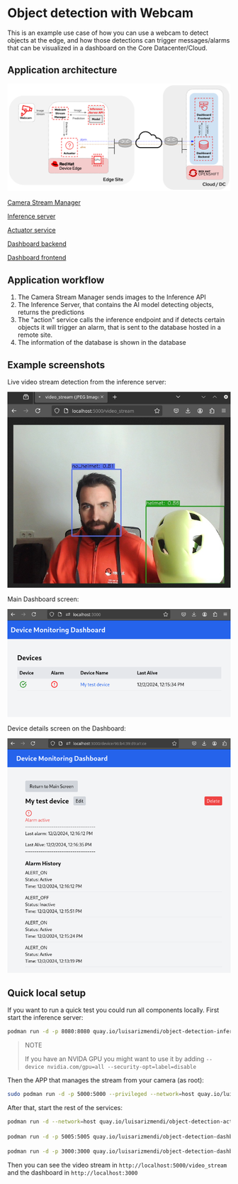 # Object detection with Webcam

This is an example use case of how you can use a webcam to detect objects at the edge, and how those detections can trigger messages/alarms that can be visualized in a dashboard on the Core Datacenter/Cloud.

## Application architecture

![](images/object-detection-webcam.png)


[Camera Stream Manager](object-detection-stream-manager/README.md)

[Inference server](object-detection-inference-server/README.md)

[Actuator service](object-detection-action/README.md)

[Dashboard backend](object-detection-dashboard/src/backend/README.md)

[Dashboard frontend](object-detection-dashboard/src/frontend/README.md)


## Application workflow

1. The Camera Stream Manager sends images to the Inference API
2. The Inference Server, that contains the AI model detecting objects, returns the predictions
3. The "action" service calls the inference endpoint and if detects certain objects it will trigger an alarm, that is sent to the database hosted in a remote site.
4. The information of the database is shown in the database


## Example screenshots

Live video stream detection from the inference server:

![](images/screenshot_video_stream.png)


Main Dashboard screen:

![](images/screenshot_dashboard_main.png)


Device details screen on the Dashboard:

![](images/screenshot_dashboard_detail.png)



## Quick local setup

If you want to run a quick test you could run all components locally. First start the inference server:

```bash
podman run -d -p 8080:8080 quay.io/luisarizmendi/object-detection-inference-server:prod
```

> NOTE
>
> If you have an NVIDA GPU you might want to use it by adding `--device nvidia.com/gpu=all --security-opt=label=disable`


Then the APP that manages the stream from your camera (as root):

```bash
sudo podman run -d -p 5000:5000 --privileged --network=host quay.io/luisarizmendi/object-detection-stream-manager:prod
```

After that, start the rest of the services:


```bash
podman run -d --network=host quay.io/luisarizmendi/object-detection-action:prod

podman run -d -p 5005:5005 quay.io/luisarizmendi/object-detection-dashboard-backend:v1

podman run -d -p 3000:3000 quay.io/luisarizmendi/object-detection-dashboard-frontend:v1
```


Then you can see the video stream in `http://localhost:5000/video_stream` and the dashboard in `http://localhost:3000`





